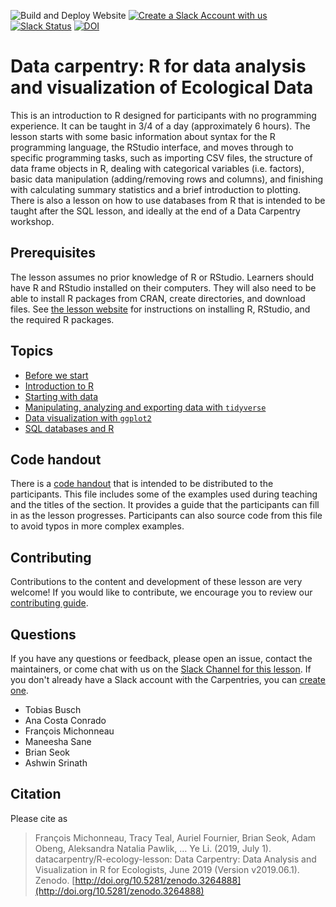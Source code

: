 ![Build and Deploy Website](https://github.com/datacarpentry/R-ecology-lesson/workflows/Build%20and%20Deploy%20Website/badge.svg)
[![Create a Slack Account with us](https://img.shields.io/badge/Create_Slack_Account-The_Carpentries-071159.svg)](https://swc-slack-invite.herokuapp.com/)
[![Slack Status](https://img.shields.io/badge/Slack_Channel-DC_Ecology_R-E01563.svg)](https://swcarpentry.slack.com/messages/C9X9EC405)
[![DOI](https://zenodo.org/badge/DOI/10.5281/zenodo.3264888.svg)](https://doi.org/10.5281/zenodo.3264888)

# Data carpentry: R for data analysis and visualization of Ecological Data

This is an introduction to R designed for participants with no programming
experience. It can be taught in 3/4 of a day (approximately 6 hours).
The lesson starts with some basic information about syntax for the R programming
language, the RStudio interface, and moves through to specific programming tasks,
such as importing CSV files, the structure of data frame objects in R, dealing
with categorical variables (i.e. factors), basic data manipulation
(adding/removing rows and columns), and finishing with calculating summary
statistics and a brief introduction to plotting.
There is also a lesson on how to use databases from R that is intended to be
taught after the SQL lesson, and ideally at the end of a Data Carpentry workshop.

## Prerequisites

The lesson assumes no prior knowledge of R or RStudio.
Learners should have R and RStudio installed on their computers. They will also
need to be able to install R packages from CRAN, create directories, and
download files.
See [the lesson website](https://datacarpentry.org/R-ecology-lesson/index.html)
for instructions on installing R, RStudio, and the required R packages.

## Topics

- [Before we start](https://datacarpentry.org/R-ecology-lesson/00-before-we-start.html)
- [Introduction to R](https://datacarpentry.org/R-ecology-lesson/01-intro-to-r.html)
- [Starting with data](https://datacarpentry.org/R-ecology-lesson/02-starting-with-data.html)
- [Manipulating, analyzing and exporting data with `tidyverse`](https://datacarpentry.org/R-ecology-lesson/03-dplyr.html)
- [Data visualization with `ggplot2`](https://datacarpentry.org/R-ecology-lesson/04-visualization-ggplot2.html)
- [SQL databases and R](https://datacarpentry.org/R-ecology-lesson/05-r-and-databases.html)

## Code handout

There is a [code handout](https://datacarpentry.org/R-ecology-lesson/code-handout.R)
that is intended to be distributed to the participants.
This file includes some of the examples used during teaching and the titles of
the section. It provides a guide that the participants can fill in as the lesson
progresses. Participants can also source code from this file to avoid typos in
more complex examples.

## Contributing

Contributions to the content and development of these lesson are very welcome!
If you would like to contribute, we encourage you to review our [contributing guide](CONTRIBUTING.Rmd).

## Questions

If you have any questions or feedback, please open an issue, contact the
maintainers, or come chat with us on the
[Slack Channel for this lesson](https://swcarpentry.slack.com/messages/C9X9EC405).
If you don't already have a Slack account with the Carpentries, you can
[create one](https://swc-slack-invite.herokuapp.com/).

- Tobias Busch
- Ana Costa Conrado
- François Michonneau
- Maneesha Sane
- Brian Seok
- Ashwin Srinath

## Citation

Please cite as

> François Michonneau, Tracy Teal, Auriel Fournier, Brian Seok, Adam Obeng,
> Aleksandra Natalia Pawlik, … Ye Li. (2019, July 1).
> datacarpentry/R-ecology-lesson: Data Carpentry: Data Analysis and
> Visualization in R for Ecologists, June 2019 (Version v2019.06.1). Zenodo.
> [http://doi.org/10.5281/zenodo.3264888](http://doi.org/10.5281/zenodo.3264888)


